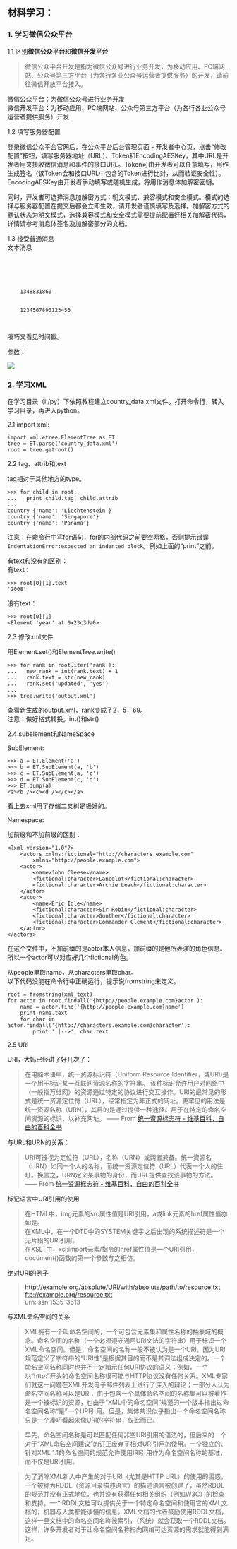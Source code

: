 ## 材料学习：  
### 1. 学习微信公众平台   

1.1 区别**微信公众平台**和**微信开发平台**  

> 微信公众平台开发是指为微信公众号进行业务开发，为移动应用、PC端网站、公众号第三方平台（为各行各业公众号运营者提供服务）的开发，请前往微信开放平台接入。  

微信公众平台：为微信公众号进行业务开发  
微信开发平台：为移动应用、PC端网站、公众号第三方平台（为各行各业公众号运营者提供服务）开发  

1.2 填写服务器配置

登录微信公众平台官网后，在公众平台后台管理页面 - 开发者中心页，点击“修改配置”按钮，填写服务器地址（URL）、Token和EncodingAESKey，其中URL是开发者用来接收微信消息和事件的接口URL。Token可由开发者可以任意填写，用作生成签名（该Token会和接口URL中包含的Token进行比对，从而验证安全性）。EncodingAESKey由开发者手动填写或随机生成，将用作消息体加解密密钥。

同时，开发者可选择消息加解密方式：明文模式、兼容模式和安全模式。模式的选择与服务器配置在提交后都会立即生效，请开发者谨慎填写及选择。加解密方式的默认状态为明文模式，选择兼容模式和安全模式需要提前配置好相关加解密代码，详情请参考消息体签名及加解密部分的文档。   

1.3 接受普通消息  
文本消息  

<pre><code>  

    <xml>
    <ToUserName><![CDATA[toUser]]></ToUserName>
    <FromUserName><![CDATA[fromUser]]></FromUserName> 
    <CreateTime>1348831860</CreateTime>
    <MsgType><![CDATA[text]]></MsgType>
    <Content><![CDATA[this is a test]]></Content>
    <MsgId>1234567890123456</MsgId>
    </xml>  

</pre></code>

凑巧又看见时间戳。  

参数：

![](http://i5.tietuku.com/9807a3d370cf250c.png)  

### 2. 学习XML  

在学习目录（i:/py）下依照教程建立country_data.xml文件。打开命令行，转入学习目录，再进入python。

2.1 import xml:   

    import xml.etree.ElementTree as ET
    tree = ET.parse('country_data.xml')
    root = tree.getroot()

2.2 tag、attrib和text  

tag相对于其他地方的type。  

    >>> for child in root:
    ...   print child.tag, child.attrib
    ...
    country {'name': 'Liechtenstein'}
    country {'name': 'Singapore'}
    country {'name': 'Panama'}

注意：在命令行中写for语句，for的内部代码之前要空两格，否则提示错误 `IndentationError:expected an indented block`。例如上面的“print”之前。  

有text和没有的区别：  
有text：  

    >>> root[0][1].text
    '2008'

没有text：  

    >>> root[0][1]
    <Element 'year' at 0x23c3da0> 

2.3 修改xml文件  

用Element.set()和ElementTree.write()  

    >>> for rank in root.iter('rank'):
    ...   new_rank = int(rank.text) + 1
    ...   rank.text = str(new_rank)
    ...   rank.set('updated', 'yes')
    ...
    >>> tree.write('output.xml')

查看新生成的output.xml，rank变成了2，5，69。  
注意：做好格式转换。int()和str()   

2.4 subelement和NameSpace  

SubElement:  

    >>> a = ET.Element('a')
    >>> b = ET.SubElement(a, 'b')
    >>> c = ET.SubElement(a, 'c')
    >>> d = ET.SubElement(c, 'd')
    >>> ET.dump(a)
    <a><b /><c><d /></c></a>

看上去xml用了存储二叉树是极好的。  

Namespace: 

加前缀和不加前缀的区别：  

    <?xml version="1.0"?>
	    <actors xmlns:fictional="http://characters.example.com"
	        xmlns="http://people.example.com">
	    <actor>
	        <name>John Cleese</name>
	        <fictional:character>Lancelot</fictional:character>
	        <fictional:character>Archie Leach</fictional:character>
	    </actor>
	    <actor>
	        <name>Eric Idle</name>
	        <fictional:character>Sir Robin</fictional:character>
	        <fictional:character>Gunther</fictional:character>
	        <fictional:character>Commander Clement</fictional:character>
	    </actor>
    </actors>

在这个文件中，不加前缀的是actor本人信息，加前缀的是他所表演的角色信息。所以一个actor可以对应好几个fictional角色。

从people里取name，从characters里取char。  
以下代码没能在命令行中正确运行，提示说fromstring未定义。  

    root = fromstring(xml_text)
	for actor in root.findall('{http://people.example.com}actor'):
	    name = actor.find('{http://people.example.com}name')
	    print name.text
	    for char in actor.findall('{http://characters.example.com}character'):
	        print ' |-->', char.text

2.5 URI  

URI，大妈已经讲了好几次了：  

> 在电脑术语中，统一资源标识符（Uniform Resource Identifier，或URI)是一个用于标识某一互联网资源名称的字符串。 该种标识允许用户对网络中（一般指万维网）的资源通过特定的协议进行交互操作。URI的最常见的形式是统一资源定位符（URL），经常指定为非正式的网址。更罕见的用法是统一资源名称（URN），其目的是通过提供一种途径。用于在特定的命名空间资源的标识，以补充网址。
> —— From [统一资源标志符 - 维基百科，自由的百科全书](https://zh.wikipedia.org/wiki/%E7%BB%9F%E4%B8%80%E8%B5%84%E6%BA%90%E6%A0%87%E5%BF%97%E7%AC%A6)  

与URL和URN的关系：  

> URI可被视为定位符（URL），名称（URN）或两者兼备。统一资源名（URN）如同一个人的名称，而统一资源定位符（URL）代表一个人的住址。换言之，URN定义某事物的身份，而URL提供查找该事物的方法。  
> —— From [统一资源标志符 - 维基百科，自由的百科全书](https://zh.wikipedia.org/wiki/%E7%BB%9F%E4%B8%80%E8%B5%84%E6%BA%90%E6%A0%87%E5%BF%97%E7%AC%A6#.E4.B8.8EURL.E5.92.8CURN.E7.9A.84.E5.85.B3.E7.B3.BB)  

标记语言中URI引用的使用  
> 在HTML中，img元素的src属性值是URI引用，a或link元素的href属性值亦如是。  
> 在XML中，在一个DTD中的SYSTEM关键字之后出现的系统描述符是一个无片段的URI引用。  
> 在XSLT中，xsl:import元素/指令的href属性值是一个URI引用，document()函数的第一个参数与之相仿。  

绝对URI的例子   
> http://example.org/absolute/URI/with/absolute/path/to/resource.txt  
> ftp://example.org/resource.txt  
> urn:issn:1535-3613   

与XML命名空间的关系
> XML拥有一个叫命名空间的，一个可包含元素集和属性名称的抽象域的概念。命名空间的名称（一个必须遵守通用URI文法的字符串）用于标识一个XML命名空间。但是，命名空间的名称一般不被认为是一个URI，因为URI规范定义了字符串的“URI性”是根据其目的而不是其词法组成决定的。一个命名空间名称同时也并不一定暗示任何URI协议的语义；例如，一个以“http:”开头的命名空间名称很可能与HTTP协议没有任何关系。XML专家们就这一问题在XML开发电子邮件列表上进行了深入的辩论；一部分人认为命名空间名称可以是URI，由于包含一个具体命名空间的名称集可以被看作是一个被标识的资源，也由于“XML中的命名空间”规范的一个版本指出过命名空间名称“是”一个URI引用。但是，集体共识似乎指出一个命名空间名称只是一个凑巧看起来像URI的字符串，仅此而已。

> 早先，命名空间名称是可以匹配任何非空URI引用的语法的，但后来的一个对于“XML命名空间建议”的订正废弃了相对URI引用的使用。一个独立的、针对XML 1.1的命名空间的规范允许使用IRI引用作为命名空间名称的基准，而不仅是URI引用。

> 为了消除XML新人中产生的对于URI（尤其是HTTP URL）的使用的困惑，一个被称为RDDL（资源目录描述语言）的描述语言被创建了，虽然RDDL的规范并没有正式地位，也并没有获得任何相关组织（例如W3C）的检查和支持。一个RDDL文档可以提供关于一个特定命名空间和使用它的XML文档的，机器与人类都能读懂的信息。XML文档的作者鼓励使用RDDL文档，这样一旦文档中的命名空间名称被索引，（系统）就会获取一个RDDL文档。这样，许多开发者对于让命名空间名称指向网络可达资源的需求就能得到满足。
